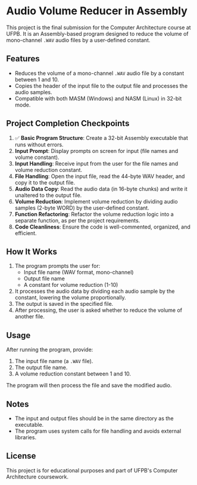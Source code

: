 # Audio Volume Reducer in Assembly

This project is the final submission for the Computer Architecture course at UFPB. It is an Assembly-based program designed to reduce the volume of mono-channel `.WAV` audio files by a user-defined constant.

## Features
- Reduces the volume of a mono-channel `.WAV` audio file by a constant between 1 and 10.
- Copies the header of the input file to the output file and processes the audio samples.
- Compatible with both MASM (Windows) and NASM (Linux) in 32-bit mode.

## Project Completion Checkpoints

1. ✅ **Basic Program Structure**: Create a 32-bit Assembly executable that runs without errors.
2. **Input Prompt**: Display prompts on screen for input (file names and volume constant).
3. **Input Handling**: Receive input from the user for the file names and volume reduction constant.
4. **File Handling**: Open the input file, read the 44-byte WAV header, and copy it to the output file.
5. **Audio Data Copy**: Read the audio data (in 16-byte chunks) and write it unaltered to the output file.
6. **Volume Reduction**: Implement volume reduction by dividing audio samples (2-byte WORD) by the user-defined constant.
7. **Function Refactoring**: Refactor the volume reduction logic into a separate function, as per the project requirements.
8. **Code Cleanliness**: Ensure the code is well-commented, organized, and efficient.

## How It Works
1. The program prompts the user for:
   - Input file name (WAV format, mono-channel)
   - Output file name
   - A constant for volume reduction (1-10)
2. It processes the audio data by dividing each audio sample by the constant, lowering the volume proportionally.
3. The output is saved in the specified file.
4. After processing, the user is asked whether to reduce the volume of another file.

## Usage
After running the program, provide:
1. The input file name (a `.WAV` file).
2. The output file name.
3. A volume reduction constant between 1 and 10.

The program will then process the file and save the modified audio.

## Notes
- The input and output files should be in the same directory as the executable.
- The program uses system calls for file handling and avoids external libraries.

## License
This project is for educational purposes and part of UFPB's Computer Architecture coursework.
